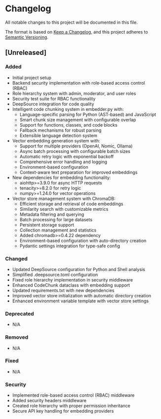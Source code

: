 # Changelog

All notable changes to this project will be documented in this file.

The format is based on [Keep a Changelog](https://keepachangelog.com/en/1.0.0/),
and this project adheres to [Semantic Versioning](https://semver.org/spec/v2.0.0.html).

## [Unreleased]

### Added
- Initial project setup
- Backend security implementation with role-based access control (RBAC)
- Role hierarchy system with admin, moderator, and user roles
- Security test suite for RBAC functionality
- DeepSource integration for code quality
- Intelligent code chunking system in embedder.py with:
  - Language-specific parsing for Python (AST-based) and JavaScript
  - Smart chunk size management with configurable overlap
  - Support for functions, classes, and code blocks
  - Fallback mechanisms for robust parsing
  - Extensible language detection system
- Vector embedding generation system with:
  - Support for multiple providers (OpenAI, Nomic, Ollama)
  - Async batch processing with configurable batch sizes
  - Automatic retry logic with exponential backoff
  - Comprehensive error handling and logging
  - Environment-based configuration
  - Context-aware text preparation for improved embeddings
- New dependencies for embedding functionality:
  - aiohttp>=3.9.0 for async HTTP requests
  - tenacity>=8.2.0 for retry logic
  - numpy>=1.24.0 for vector operations
- Vector store management system with ChromaDB:
  - Efficient storage and retrieval of code embeddings
  - Similarity search with customizable metrics
  - Metadata filtering and querying
  - Batch processing for large datasets
  - Persistent storage support
  - Collection management and statistics
  - Added chromadb>=0.4.22 dependency
  - Environment-based configuration with auto-directory creation
  - Pydantic settings integration for type-safe config

### Changed
- Updated DeepSource configuration for Python and Shell analysis
- Simplified .deepsource.toml configuration
- Fixed role hierarchy implementation in security middleware
- Enhanced CodeChunk dataclass with embedding support
- Updated requirements.txt with new dependencies
- Improved vector store initialization with automatic directory creation
- Enhanced environment variable template with vector store settings

### Deprecated
- N/A

### Removed
- N/A

### Fixed
- N/A

### Security
- Implemented role-based access control (RBAC) middleware
- Added security headers middleware
- Created role hierarchy with proper permission inheritance
- Secure API key handling for embedding providers 